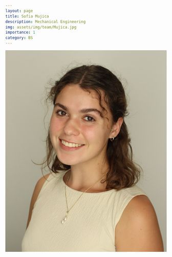 ```yaml
---
layout: page
title: Sofia Mujica
description: Mechanical Engineering
img: assets/img/team/Mujica.jpg
importance: 1
category: BS
---
```


<div class="profile"> 
<img src="assets/img/team/Mujica.jpg" class="img-fluid z-depth-1 rounded"/>
</div>
